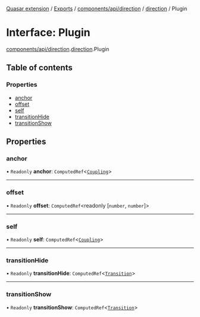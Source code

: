 [Quasar extension](../index.md) / [Exports](../modules.md) / [components/api/direction](../modules/components_api_direction.md) / [direction](../modules/components_api_direction.direction.md) / Plugin

# Interface: Plugin

[components/api/direction](../modules/components_api_direction.md).[direction](../modules/components_api_direction.direction.md).Plugin

## Table of contents

### Properties

- [anchor](components_api_direction.direction.Plugin.md#anchor)
- [offset](components_api_direction.direction.Plugin.md#offset)
- [self](components_api_direction.direction.Plugin.md#self)
- [transitionHide](components_api_direction.direction.Plugin.md#transitionhide)
- [transitionShow](components_api_direction.direction.Plugin.md#transitionshow)

## Properties

### anchor

• `Readonly` **anchor**: `ComputedRef`<[`Coupling`](../modules/components_api_direction.direction.md#coupling)\>

___

### offset

• `Readonly` **offset**: `ComputedRef`<readonly [`number`, `number`]\>

___

### self

• `Readonly` **self**: `ComputedRef`<[`Coupling`](../modules/components_api_direction.direction.md#coupling)\>

___

### transitionHide

• `Readonly` **transitionHide**: `ComputedRef`<[`Transition`](../modules/components_api_direction.direction.md#transition)\>

___

### transitionShow

• `Readonly` **transitionShow**: `ComputedRef`<[`Transition`](../modules/components_api_direction.direction.md#transition)\>

